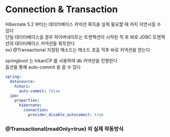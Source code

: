 # Connection & Transaction
Hibernate 5.2 부터는 데이터베이스 커넥션 획득을 실제 필요할 때 까지 지연시킬 수 있다 <br>
단일 데이터베이스일 경우 하이버네이트는 트랜잭션이 시작된 직 후 바로 JDBC 트랜잭션의 데이터베이스 커넥션을 획득한다 <br>
ex) @Transactional 지정된 메소드는 메소드 호출 직후 바로 커넥션을 얻는다 <br>

springboot 는 hikariCP 를 사용하여 db 커넥션을 진행한다 <br>
옵션을 통해 auto-commit 을 끌 수 있다 <br>
```yaml
spring:
  datasource:
    hikari:
      auto-commit: false
  jpa:
    properties:
      hibernate:
        connection:
          provider_disable_autocommit: true
```

### @Transactional(readOnly=true) 의 실제 작동방식

